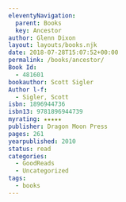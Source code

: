```yaml
---
eleventyNavigation:
  parent: Books
  key: Ancestor
author: Glenn Dixon
layout: layouts/books.njk
date: 2018-07-28T15:07:52+00:00
permalink: /books/ancestor/
Book Id:
  - 481601
bookauthor: Scott Sigler
Author l-f:
  - Sigler, Scott
isbn: 1896944736
isbn13: 9781896944739
myrating: ★★★★★
publisher: Dragon Moon Press
pages: 261
yearpublished: 2010
status: read
categories:
  - GoodReads
  - Uncategorized
tags:
  - books
---
```

